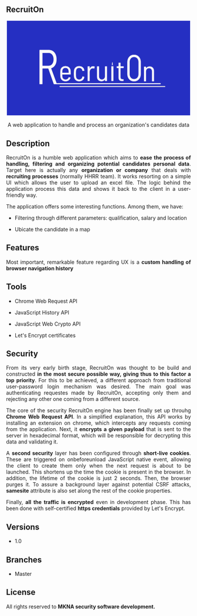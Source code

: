 ## RecruitOn 

<p align="center">
  <img src="https://github.com/ims-opensolutions/space-frog-recruit-on-app/blob/master/logo/Recruit0n_big.jpg" width=500 alt="RecruitOn Logo" />
</p>

<p align="center">A web application to handle and process an organization's candidates data</p>

## Description

<p align="justify">RecruitOn is a humble web application which aims to <b>ease the process of handling, filtering and organizing potential candidates personal data</b>. Target here is actually any <b>organization or company</b> that deals with <b>recruiting processes</b> (normally HHRR team). It works resorting on a simple UI which allows the user to upload an excel file. The logic behind the application process this data and shows it back to the client in a user-friendly way. </p>

<p align="justify">The application offers some interesting functions. Among them, we have:</p>

* <p>Filtering through different parameters: qualification, salary and location</p>
* <p>Ubicate the candidate in a map</p>

## Features

<p align="justify">Most important, remarkable feature regarding UX is a <b>custom handling of browser navigation history</b></p>

## Tools

* <p>Chrome Web Request API</p>
* <p>JavaScript History API</p>
* <p>JavaScript Web Crypto API</p>
* <p>Let's Encrypt certificates</p>

## Security

<p align="justify">From its very early birth stage, RecruitOn was thought to be build and constructed <b>in the most secure possible way, giving thus to this factor a top priority</b>. For this to be achieved, a different approach from traditional user-password login mechanism was desired. The main goal was authenticating requestes made by RecruitOn, accepting only them and rejecting any other one coming from a different source.</p>

<p align="justify">The core of the security RecruitOn engine has been finally set up throuhg <b>Chrome Web Request API</b>. In a simplified explanation, this API works by installing an extension on chrome, which intercepts any requests coming from the application. Next, it <b>encrypts a given payload</b> that is sent to the server in hexadecimal format, which will be responsible for decrypting this data and validating it.</p>

<p align="justify">A <b>second security</b> layer has been configured through <b>short-live cookies</b>. These are triggered on onbeforeunload JavaScript native event, allowing the client to create them only when the next request is about to be launched. This shortens up the time the cookie is present in the browser. In addition, the lifetime of the cookie is just 2 seconds. Then, the browser purges it. To assure a background layer against potential CSRF attacks, <b>samesite</b> attribute is also set along the rest of the cookie properties.</p>

<p align="justify">Finally, <b>all the traffic is encrypted</b> even in development phase. This has been done with self-certified <b>https credentials</b> provided by Let's Encrypt.</p>

## Versions

* <p>1.0</p>

## Branches 

* <p>Master</p>

## License

<p align="justify">All rights reserved to <b>MKNA security software development<b>.</p>

